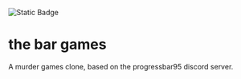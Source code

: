 ![Static Badge](https://img.shields.io/badge/trello-0052CC?style=flat&logo=trello&link=https%3A%2F%2Ftrello.com%2Fb%2F6UbLS9DZ%2Fthe-progressbar-games)
# the bar games
 A murder games clone, based on the progressbar95 discord server.
